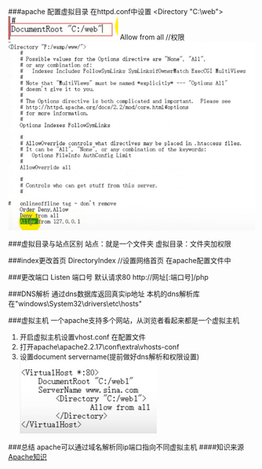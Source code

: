###apache 配置虚拟目录
在httpd.conf中设置
<Directory "C:\web">
![](images/2022-07-13-15-21-15.png)
Allow from all   //权限
![](images/2022-07-13-15-22-22.png)

###虚拟目录与站点区别
站点：就是一个文件夹
虚拟目录：文件夹加权限

###index更改首页
DirectoryIndex  //设置网络首页
在apache配置文件中

###更改端口
Listen 端口号
默认请求80
http://网址[:端口号]/php

###DNS解析
通过dns数据库返回真实ip地址
本机的dns解析库在"windows\System32\drivers\etc\hosts"

###虚拟主机
一个apache支持多个网站，从浏览者看起来都是一个虚拟主机
1. 开启虚拟主机设置vhost.conf  在配置文件
2. 打开apache\apache2.2.17\conf\extra\vhosts-conf
3. 设置document servername(提前做好dns解析和权限设置)
   ![](images/2022-07-13-15-12-18.png)

###总结
apache可以通过域名解析同ip端口指向不同虚拟主机
####知识来源
[Apache知识](https://www.bilibili.com/video/BV1JJ411K7Dz?spm_id_from=333.337.search-card.all.click&vd_source=99a84026be75fc77ea32288e60fcb6b4)